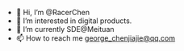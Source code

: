 - 👋 Hi, I’m @RacerChen
- 👀 I’m interested in digital products.
- 🌱 I’m currently SDE@Meituan
- 📫 How to reach me george_chenjiajie@qq.com

<!---
RacerChen/RacerChen is a ✨ special ✨ repository because its `README.md` (this file) appears on your GitHub profile.
You can click the Preview link to take a look at your changes.
--->
